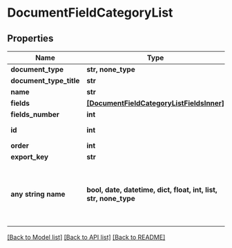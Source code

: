 # DocumentFieldCategoryList


## Properties
Name | Type | Description | Notes
------------ | ------------- | ------------- | -------------
**document_type** | **str, none_type** |  | 
**document_type_title** | **str** |  | 
**name** | **str** |  | 
**fields** | [**[DocumentFieldCategoryListFieldsInner]**](DocumentFieldCategoryListFieldsInner.md) |  | 
**fields_number** | **int** |  | 
**id** | **int** |  | [optional] [readonly] 
**order** | **int** |  | [optional] 
**export_key** | **str** |  | [optional] 
**any string name** | **bool, date, datetime, dict, float, int, list, str, none_type** | any string name can be used but the value must be the correct type | [optional]

[[Back to Model list]](../README.md#documentation-for-models) [[Back to API list]](../README.md#documentation-for-api-endpoints) [[Back to README]](../README.md)


